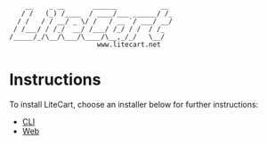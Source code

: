         __    _ __       ______           __
       / /   (_) /____  / ____/___ ______/ /_
      / /   / / __/ _ \/ /   / __ `/ ___/ __/
     / /___/ / /_/  __/ /___/ /_/ / /  / /_
    /_____/_/\__/\___/\____/\__,_/_/   \__/
                          www.litecart.net

# Instructions

To install LiteCart, choose an installer below for further instructions:

* [CLI](https://github.com/litecart/installer/tree/master/cli)
* [Web](https://github.com/litecart/installer/tree/master/web)
